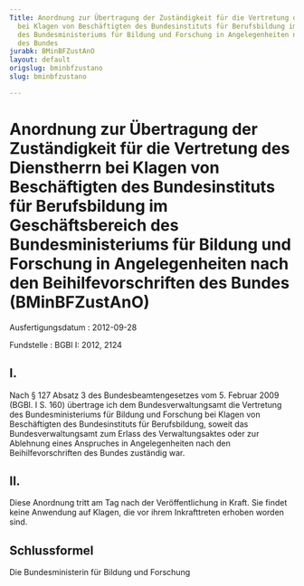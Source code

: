 ```yaml
---
Title: Anordnung zur Übertragung der Zuständigkeit für die Vertretung des Dienstherrn
  bei Klagen von Beschäftigten des Bundesinstituts für Berufsbildung im Geschäftsbereich
  des Bundesministeriums für Bildung und Forschung in Angelegenheiten nach den Beihilfevorschriften
  des Bundes
jurabk: BMinBFZustAnO
layout: default
origslug: bminbfzustano
slug: bminbfzustano

---
```


# Anordnung zur Übertragung der Zuständigkeit für die Vertretung des Dienstherrn bei Klagen von Beschäftigten des Bundesinstituts für Berufsbildung im Geschäftsbereich des Bundesministeriums für Bildung und Forschung in Angelegenheiten nach den Beihilfevorschriften des Bundes (BMinBFZustAnO)

Ausfertigungsdatum
:   2012-09-28

Fundstelle
:   BGBl I: 2012, 2124


## I.

Nach § 127 Absatz 3 des Bundesbeamtengesetzes vom 5. Februar 2009
(BGBl. I S. 160) übertrage ich dem Bundesverwaltungsamt die Vertretung
des Bundesministeriums für Bildung und Forschung bei Klagen von
Beschäftigten des Bundesinstituts für Berufsbildung, soweit das
Bundesverwaltungsamt zum Erlass des Verwaltungsaktes oder zur
Ablehnung eines Anspruches in Angelegenheiten nach den
Beihilfevorschriften des Bundes zuständig war.


## II.

Diese Anordnung tritt am Tag nach der Veröffentlichung in Kraft. Sie
findet keine Anwendung auf Klagen, die vor ihrem Inkrafttreten erhoben
worden sind.


## Schlussformel

Die Bundesministerin für Bildung und Forschung

